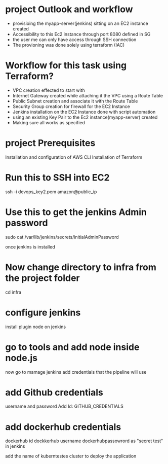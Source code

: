 # project Outlook and workflow

- provisioing the myapp-server(jenkins) sitting on an EC2 instance created
- Accessibility to this Ec2 instance through port 8080 defined in SG
- the user me can only have access through SSH connection
- The provioning was done solely using terraform (IAC)

# Workflow for this task using Terraform?
- VPC creation effected to start with
- Internet Gateway created while attaching it the VPC using a Route Table
- Public Subnet creation and associate it with the Route Table
- Security Group creation for firewall for the EC2 Instance
- Jenkins installation on the EC2 Instance done with script automation
- using an existing Key Pair to the Ec2 instance(myapp-server) created
- Making sure all works as specified

# project Prerequisites
Installation and configuration of AWS CLI
Installation of Terraform


# Run this to SSH into EC2
ssh -i devops_key2.pem amazon@public_ip

# Use this to get the jenkins Admin password
sudo cat /var/lib/jenkins/secrets/initialAdminPassword

once jenkins is installed

# Now change directory to infra from the project folder
cd infra
# configure jenkins
install plugin node on jenkins
# go to tools and add node inside node.js
now go to mamage jenkins
add credentials that the pipeline will use
# add Github credentials
username and password
Add Id:  GITHUB_CREDENTIALS
# add dockerhub credentials
dockerhub id
dockkerhub username
dockerhubpassowrord as "secret test" in jenkins

add the name of kuberntestes cluster to deploy the application

  
